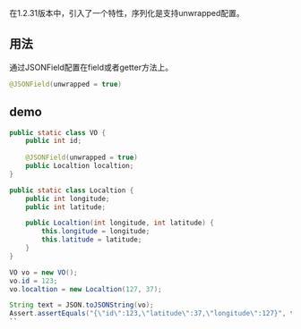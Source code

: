 在1.2.31版本中，引入了一个特性，序列化是支持unwrapped配置。

## 用法
通过JSONField配置在field或者getter方法上。
```java
@JSONField(unwrapped = true)
```

## demo
```java
public static class VO {
    public int id;
    
    @JSONField(unwrapped = true)
    public Localtion localtion;
}

public static class Localtion {
    public int longitude;
    public int latitude;

    public Localtion(int longitude, int latitude) {
        this.longitude = longitude;
        this.latitude = latitude;
    }
}

VO vo = new VO();
vo.id = 123;
vo.localtion = new Localtion(127, 37);

String text = JSON.toJSONString(vo);
Assert.assertEquals("{\"id\":123,\"latitude\":37,\"longitude\":127}", text);
``